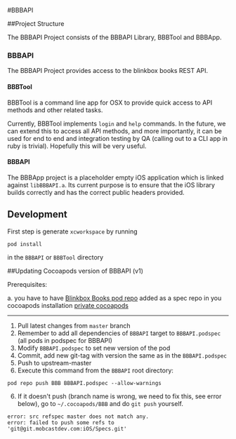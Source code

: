 #BBBAPI


##Project Structure

The BBBAPI Project consists of the BBBAPI Library, BBBTool and BBBApp.

### BBBAPI
The BBBAPI Project provides access to the blinkbox books REST API.


#### BBBTool
BBBTool is a command line app for OSX to provide quick access to API methods and other related tasks. 

Currently, BBBTool implements `login` and `help` commands. In the future, we can extend this to access all API methods, and more importantly, it can be used for end to end and integration testing by QA (calling out to a CLI app in ruby is trivial). Hopefully this will be very useful.

#### BBBAPI
The BBBApp project is a placeholder empty iOS application which is linked against `libBBBAPI.a`. Its current purpose is to ensure that the iOS library builds correctly and has the correct public headers provided.


## Development

First step is generate `xcworkspace` by running

```
pod install
```

in the `BBBAPI` or `BBBTool` directory


##Updating Cocoapods version of BBBAPI (v1)

Prerequisites:

a. you have to have [Blinkbox Books pod repo](https://git.mobcastdev.com/iOS/Specs) added as a spec repo in you cocoapods installation [private cocoapods](http://guides.cocoapods.org/making/private-cocoapods.html)

---

1. Pull latest changes from `master` branch
2. Remember to add all dependencies of `BBBAPI` target to `BBBAPI.podspec` (all pods in podspec for BBBAPI)
4. Modify `BBBAPI.podspec` to set new version of the pod
5. Commit, add new git-tag with version the same as in the `BBBAPI.podspec`
6. Push to upstream-master
7. Execute this command from the `BBBAPI` root directory:
```
pod repo push BBB BBBAPI.podspec --allow-warnings
```

6. If it doesn't push (branch name is wrong, we need to fix this, see error below), go to `~/.cocoapods/BBB` and do `git push` yourself.

```
error: src refspec master does not match any.
error: failed to push some refs to 'git@git.mobcastdev.com:iOS/Specs.git'
```